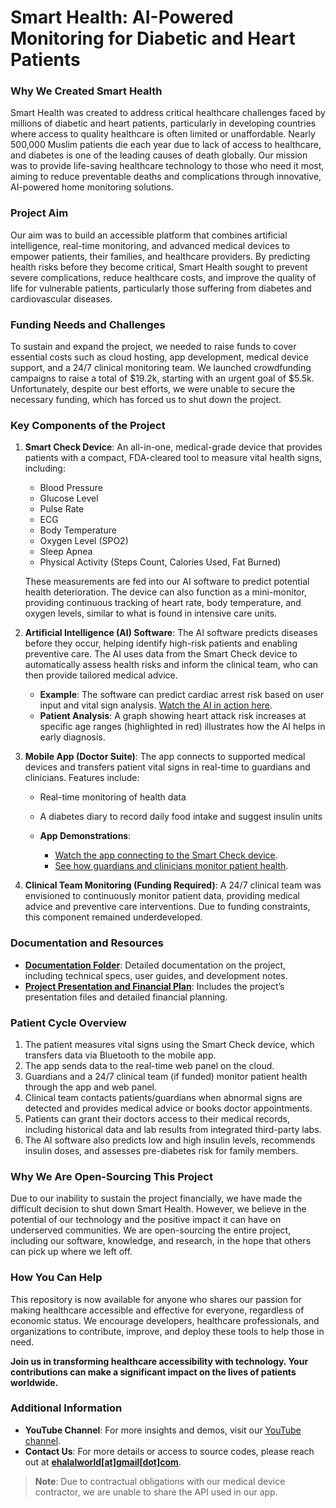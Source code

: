 # Smart Health: AI-Powered Monitoring for Diabetic and Heart Patients

### Why We Created Smart Health

Smart Health was created to address critical healthcare challenges faced by millions of diabetic and heart patients, particularly in developing countries where access to quality healthcare is often limited or unaffordable. Nearly 500,000 Muslim patients die each year due to lack of access to healthcare, and diabetes is one of the leading causes of death globally. Our mission was to provide life-saving healthcare technology to those who need it most, aiming to reduce preventable deaths and complications through innovative, AI-powered home monitoring solutions.

### Project Aim

Our aim was to build an accessible platform that combines artificial intelligence, real-time monitoring, and advanced medical devices to empower patients, their families, and healthcare providers. By predicting health risks before they become critical, Smart Health sought to prevent severe complications, reduce healthcare costs, and improve the quality of life for vulnerable patients, particularly those suffering from diabetes and cardiovascular diseases.

### Funding Needs and Challenges

To sustain and expand the project, we needed to raise funds to cover essential costs such as cloud hosting, app development, medical device support, and a 24/7 clinical monitoring team. We launched crowdfunding campaigns to raise a total of $19.2k, starting with an urgent goal of $5.5k. Unfortunately, despite our best efforts, we were unable to secure the necessary funding, which has forced us to shut down the project.

### Key Components of the Project

1. **Smart Check Device**: An all-in-one, medical-grade device that provides patients with a compact, FDA-cleared tool to measure vital health signs, including:
   - Blood Pressure
   - Glucose Level
   - Pulse Rate
   - ECG
   - Body Temperature
   - Oxygen Level (SPO2)
   - Sleep Apnea
   - Physical Activity (Steps Count, Calories Used, Fat Burned)

   These measurements are fed into our AI software to predict potential health deterioration. The device can also function as a mini-monitor, providing continuous tracking of heart rate, body temperature, and oxygen levels, similar to what is found in intensive care units.

2. **Artificial Intelligence (AI) Software**: The AI software predicts diseases before they occur, helping identify high-risk patients and enabling preventive care. The AI uses data from the Smart Check device to automatically assess health risks and inform the clinical team, who can then provide tailored medical advice.

   - **Example**: The software can predict cardiac arrest risk based on user input and vital sign analysis. [Watch the AI in action here](https://youtu.be/s9SgSawY7pw). 
   - **Patient Analysis**: A graph showing heart attack risk increases at specific age ranges (highlighted in red) illustrates how the AI helps in early diagnosis.

3. **Mobile App (Doctor Suite)**: The app connects to supported medical devices and transfers patient vital signs in real-time to guardians and clinicians. Features include:
   - Real-time monitoring of health data
   - A diabetes diary to record daily food intake and suggest insulin units

   - **App Demonstrations**:
     - [Watch the app connecting to the Smart Check device](https://www.youtube.com/watch?v=js1otpbhqyE).
     - [See how guardians and clinicians monitor patient health](https://www.youtube.com/watch?v=CxRpQkLE9uA).

4. **Clinical Team Monitoring (Funding Required)**: A 24/7 clinical team was envisioned to continuously monitor patient data, providing medical advice and preventive care interventions. Due to funding constraints, this component remained underdeveloped.

### Documentation and Resources

- **[Documentation Folder](./documentation)**: Detailed documentation on the project, including technical specs, user guides, and development notes.
- **[Project Presentation and Financial Plan](./project-presentation)**: Includes the project’s presentation files and detailed financial planning.


### Patient Cycle Overview

1. The patient measures vital signs using the Smart Check device, which transfers data via Bluetooth to the mobile app.
2. The app sends data to the real-time web panel on the cloud.
3. Guardians and a 24/7 clinical team (if funded) monitor patient health through the app and web panel.
4. Clinical team contacts patients/guardians when abnormal signs are detected and provides medical advice or books doctor appointments.
5. Patients can grant their doctors access to their medical records, including historical data and lab results from integrated third-party labs.
6. The AI software also predicts low and high insulin levels, recommends insulin doses, and assesses pre-diabetes risk for family members.

### Why We Are Open-Sourcing This Project

Due to our inability to sustain the project financially, we have made the difficult decision to shut down Smart Health. However, we believe in the potential of our technology and the positive impact it can have on underserved communities. We are open-sourcing the entire project, including our software, knowledge, and research, in the hope that others can pick up where we left off.

### How You Can Help

This repository is now available for anyone who shares our passion for making healthcare accessible and effective for everyone, regardless of economic status. We encourage developers, healthcare professionals, and organizations to contribute, improve, and deploy these tools to help those in need.

**Join us in transforming healthcare accessibility with technology. Your contributions can make a significant impact on the lives of patients worldwide.**

### Additional Information

- **YouTube Channel**: For more insights and demos, visit our [YouTube channel](https://www.youtube.com/@SmartHealthTracker).
- **Contact Us**: For more details or access to source codes, please reach out at **[ehalalworld[at]gmail[dot]com](mailto:ehalalworld[at]gmail[dot]com)**.
  
> **Note**: Due to contractual obligations with our medical device contractor, we are unable to share the API used in our app.
